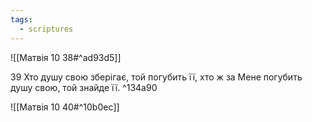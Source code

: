 ```yaml
---
tags:
  - scriptures
---
```


![[Матвія 10 38#^ad93d5]]

39 Хто душу свою зберігає, той погубить її, хто ж за Мене погубить душу свою, той знайде її. ^134a90

![[Матвія 10 40#^10b0ec]]